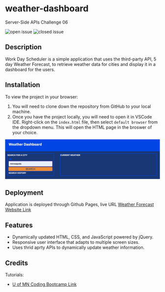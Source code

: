 # weather-dashboard
Server-Side APIs Challenge 06


![open issue](https://img.shields.io/github/issues-raw/westgards/weather-dashboard)
![closed issue](https://img.shields.io/github/issues-closed-raw/westgards/weather-dashboard)


## Description
Work Day Scheduler is a simple application that uses the third-party API,  5 day Weather Forecast, to retrieve weather data for cities and display it in a dashboard for the users.
## Installation
To view the project in your browser:
1. You will need to clone down the repository from GitHub to your local machine. 
2. Once you have the project locally, you will need to open it in VSCode IDE. Right-click on the `index.html` file, then select `default browser` from the dropdown menu. This will open the HTML page in the broswer of your choice.

![Chrome's dev tools](./src/app/assets/images/weather-dashboard.png)

## Deployment

Application is deployed through Github Pages, live URL [Weather Forecast Website Link](https://westgards.github.io/weather-dashboard/src/app/)

## Features
- Dynamically updated HTML, CSS, and JavaScript powered by jQuery.
- Responsive user interface that adapts to multiple screen sizes.
- Uses thrid aprty APIs to dynamically update weather information.

## Credits

Tutorials:

- [U of MN Coding Bootcamp Link](https://github.com/coding-boot-camp)
